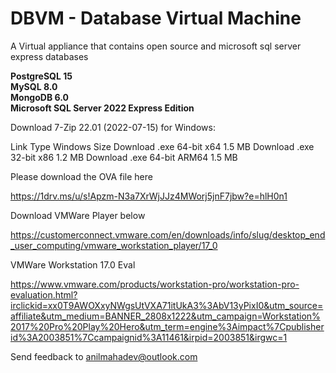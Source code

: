 # DBVM - Database Virtual Machine
A Virtual appliance that contains open source and microsoft sql server express databases

**PostgreSQL 15 <br>
MySQL 8.0<br>
MongoDB 6.0<br>
Microsoft SQL Server 2022 Express Edition**


Download 7-Zip 22.01 (2022-07-15) for Windows:

Link	Type	Windows	Size
Download	.exe	64-bit x64	1.5 MB
Download	.exe	32-bit x86	1.2 MB
Download	.exe	64-bit ARM64	1.5 MB


Please download the OVA file here

https://1drv.ms/u/s!Apzm-N3a7XrWjJJz4MWorj5jnF7jbw?e=hlH0n1

Download VMWare Player below

https://customerconnect.vmware.com/en/downloads/info/slug/desktop_end_user_computing/vmware_workstation_player/17_0

VMWare Workstation 17.0 Eval

https://www.vmware.com/products/workstation-pro/workstation-pro-evaluation.html?irclickid=xx0T9AWOXxyNWgsUtVXA71itUkA3%3AbV13yPixI0&utm_source=affiliate&utm_medium=BANNER_2808x1222&utm_campaign=Workstation%2017%20Pro%20Play%20Hero&utm_term=engine%3Aimpact%7Cpublisherid%3A2003851%7Ccampaignid%3A11461&irpid=2003851&irgwc=1


Send feedback to anilmahadev@outlook.com
